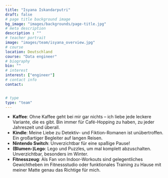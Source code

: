 ```yaml
---
title: "Isyana Iskandarputri"
draft: false
# page title background image
bg_image: "images/backgrounds/page-title.jpg"
# meta description
description : ""
# teacher portrait
image: "images/team/isyana_overview.jpg"
# course
location: Deutschland
course: "Data engineer"
# biography
bio: ""
# interest
interest: ["engineer"]
# contact info
contact:


# type
type: "team"
---
```


* **Kaffee**: Ohne Kaffee geht bei mir gar nichts – ich liebe jede leckere Variante, die es gibt. Bin immer für Café-Hopping zu haben, zu jeder Jahreszeit und überall.
* **Kindle**: Meine Liebe zu Detektiv- und Fiktion-Romanen ist unübertroffen. Ein großartiger Begleiter auf langen Reisen.
* **Nintendo Switch**: Unverzichtbar für eine spaßige Pause!
* **(Blumen-)Lego**: Lego und Puzzles, um mal komplett abzuschalten. Unverzichtbar, besonders im Winter.
* **Fitnesszeug**: Als Fan von Indoor-Workouts sind gelegentliches Gewichtheben im Fitnessstudio oder funktionales Training zu Hause mit meiner Matte genau das Richtige für mich.